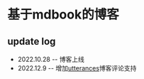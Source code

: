 # 基于mdbook的博客
## update log
- 2022.10.28 -- 博客上线
- 2022.12.9 -- 增加[utterances](https://utteranc.es/)博客评论支持